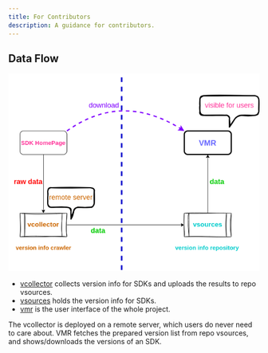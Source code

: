 ```yaml
---
title: For Contributors
description: A guidance for contributors.
---
```


## Data Flow

![flow.png](../../../assets/vmr_flow.png)

- [vcollector](https://github.com/gvcgo/vcollector) collects version info for SDKs and uploads the results to repo vsources.
- [vsources](https://github.com/gvcgo/vsources) holds the version info for SDKs.
- [vmr](https://github.com/gvcgo/version-manager) is the user interface of the whole project.

The vcollector is deployed on a remote server, which users do never need to care about. VMR fetches the prepared version list from repo vsources, and shows/downloads the versions of an SDK.
